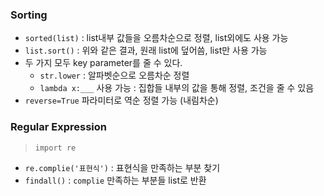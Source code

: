 ﻿### Sorting
* `sorted(list)` : list내부 값들을 오름차순으로 정렬, list외에도 사용 가능
* `list.sort()` : 위와 같은 결과, 원래 list에 덮어씀, list만 사용 가능
* 두 가지 모두 key parameter를 줄 수 있다.
    * `str.lower` : 알파벳순으로 오름차순 정렬
    * `lambda x:___` 사용 가능 : 집합들 내부의 값을 통해 정렬, 조건을 줄 수 있음
* `reverse=True` 파라미터로 역순 정렬 가능 (내림차순)

### Regular Expression
> `import re`
* `re.complie('표현식')` : 표현식을 만족하는 부분 찾기
* `findall()` : `complie` 만족하는 부분들 list로 반환

